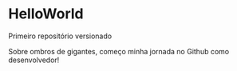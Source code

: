 # HelloWorld
 Primeiro repositório versionado

Sobre ombros de gigantes, começo minha jornada no Github como desenvolvedor!